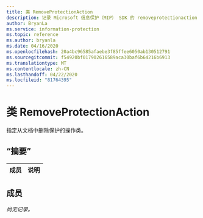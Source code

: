 ```yaml
---
title: 类 RemoveProtectionAction
description: 记录 Microsoft 信息保护（MIP） SDK 的 removeprotectionaction：：未定义的类。
author: BryanLa
ms.service: information-protection
ms.topic: reference
ms.author: bryanla
ms.date: 04/16/2020
ms.openlocfilehash: 20a4bc96585afaebe3f85ffee6050ab130512791
ms.sourcegitcommit: f54920bf017902616589aca30baf6b64216b6913
ms.translationtype: MT
ms.contentlocale: zh-CN
ms.lasthandoff: 04/22/2020
ms.locfileid: "81764395"
---
```

# <a name="class-removeprotectionaction"></a>类 RemoveProtectionAction 
指定从文档中删除保护的操作类。
  
## <a name="summary"></a>“摘要”
 成员                        | 说明                                
--------------------------------|---------------------------------------------
  
## <a name="members"></a>成员
_尚无记录。_
